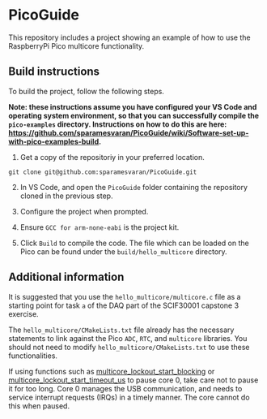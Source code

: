 # PicoGuide


This repository includes a project showing an example of how to use the RaspberryPi Pico multicore functionality.

## Build instructions

To build the project, follow the following steps.

**Note: these instructions assume you have configured your VS Code and operating system environment, so that you can successfully compile the `pico-examples` directory. Instructions on how to do this are here: https://github.com/sparamesvaran/PicoGuide/wiki/Software-set-up-with-pico-examples-build.**


1. Get a copy of the repositoriy in your preferred location.

```
git clone git@github.com:sparamesvaran/PicoGuide.git
```

2. In VS Code, and open the `PicoGuide` folder containing the repository cloned in the previous step.

3. Configure the project when prompted.

4. Ensure `GCC for arm-none-eabi` is the project kit.

5. Click `Build` to compile the code. The file which can be loaded on the Pico can be found under the `build/hello_multicore` directory.


## Additional information

It is suggested that you use the `hello_multicore/multicore.c` file as a starting point for task `a` of the DAQ part of the SCIF30001 capstone 3 exercise.

The `hello_multicore/CMakeLists.txt` file already has the necessary statements to link against the Pico `ADC`, `RTC`, and `multicore` libraries. You should not need to modify `hello_multicore/CMakeLists.txt` to use these functionalities.

If using functions such as [multicore_lockout_start_blocking](https://www.raspberrypi.com/documentation/pico-sdk/high_level.html#ga9a3f4df6b0e4140b0f40899a02c238d8) or [multicore_lockout_start_timeout_us](https://www.raspberrypi.com/documentation/pico-sdk/high_level.html#gaaf40bf0b8b3a704f3178e38977d292be) to pause core 0, take care not to pause it for too long. Core 0 manages the USB communication, and needs to service interrupt requests (IRQs) in a timely manner. The core cannot do this when paused.